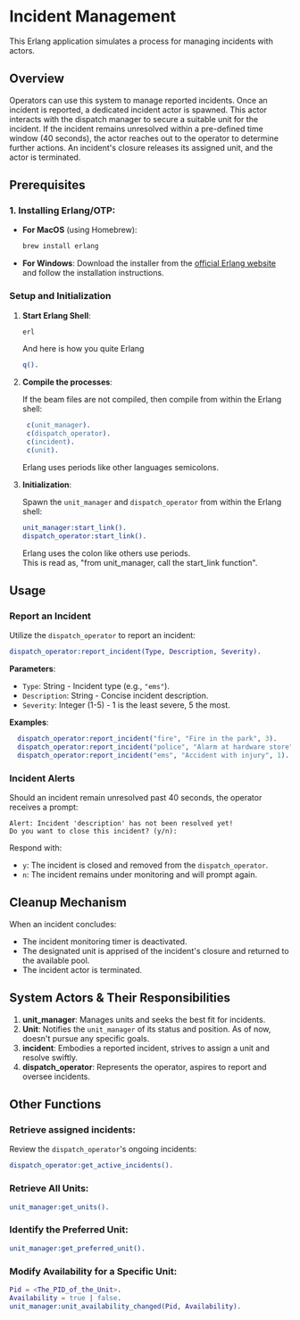 # **Incident Management**

This Erlang application simulates a process for managing incidents with actors.

## **Overview**

Operators can use this system to manage reported incidents. Once an incident is reported, a dedicated incident actor is spawned. This actor interacts with the dispatch manager to secure a suitable unit for the incident. If the incident remains unresolved within a pre-defined time window (40 seconds), the actor reaches out to the operator to determine further actions. An incident's closure releases its assigned unit, and the actor is terminated.

## **Prerequisites**

### **1. Installing Erlang/OTP**:

- **For MacOS** (using Homebrew):

  ```bash
  brew install erlang
  ```

- **For Windows**: Download the installer from the [official Erlang website](https://www.erlang.org/downloads) and follow the installation instructions.

### **Setup and Initialization**

1. **Start Erlang Shell**:

   ```bash
   erl
   ```

   And here is how you quite Erlang

   ```erlang
   q().
   ```

2. **Compile the processes**:

   If the beam files are not compiled, then compile from within the Erlang shell:

   ```erlang
    c(unit_manager).
    c(dispatch_operator).
    c(incident).
    c(unit).
   ```

   Erlang uses periods like other languages semicolons.

3. **Initialization**:

   Spawn the `unit_manager` and `dispatch_operator` from within the Erlang shell:

   ```erlang
   unit_manager:start_link().
   dispatch_operator:start_link().
   ```

   Erlang uses the colon like others use periods.  
   This is read as, "from unit_manager, call the start_link function".

## **Usage**

### **Report an Incident**

Utilize the `dispatch_operator` to report an incident:

```erlang
dispatch_operator:report_incident(Type, Description, Severity).
```

**Parameters**:

- `Type`: String - Incident type (e.g., `"ems"`).
- `Description`: String - Concise incident description.
- `Severity`: Integer (1-5) - 1 is the least severe, 5 the most.

**Examples**:

```erlang
  dispatch_operator:report_incident("fire", "Fire in the park", 3).
  dispatch_operator:report_incident("police", "Alarm at hardware store", 2).
  dispatch_operator:report_incident("ems", "Accident with injury", 1).
```

### **Incident Alerts**

Should an incident remain unresolved past 40 seconds, the operator receives a prompt:

```
Alert: Incident 'description' has not been resolved yet!
Do you want to close this incident? (y/n):
```

Respond with:

- `y`: The incident is closed and removed from the `dispatch_operator`.
- `n`: The incident remains under monitoring and will prompt again.

## Cleanup Mechanism

When an incident concludes:

- The incident monitoring timer is deactivated.
- The designated unit is apprised of the incident's closure and returned to the available pool.
- The incident actor is terminated.

## System Actors & Their Responsibilities

1. **unit_manager**: Manages units and seeks the best fit for incidents.
2. **Unit**: Notifies the `unit_manager` of its status and position. As of now, doesn't pursue any specific goals.
3. **incident**: Embodies a reported incident, strives to assign a unit and resolve swiftly.
4. **dispatch_operator**: Represents the operator, aspires to report and oversee incidents.

## Other Functions

### Retrieve assigned incidents:

Review the `dispatch_operator`'s ongoing incidents:

```erlang
dispatch_operator:get_active_incidents().
```

### Retrieve All Units:

```erlang
unit_manager:get_units().
```

### Identify the Preferred Unit:

```erlang
unit_manager:get_preferred_unit().
```

### Modify Availability for a Specific Unit:

```erlang
Pid = <The_PID_of_the_Unit>.
Availability = true | false.
unit_manager:unit_availability_changed(Pid, Availability).
```

